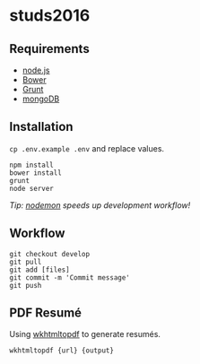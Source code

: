 studs2016
=========

Requirements
------------
* [node.js]
* [Bower]
* [Grunt]
* [mongoDB]

Installation
------------
`cp .env.example .env` and replace values.

```
npm install
bower install
grunt
node server
```
*Tip: [nodemon] speeds up development workflow!*

Workflow
--------
```
git checkout develop
git pull
git add [files]
git commit -m 'Commit message'
git push
```

PDF Resumé
----------
Using [wkhtmltopdf] to generate resumés.
```
wkhtmltopdf {url} {output}
```

[node.js]:     <https://nodejs.org/en/>
[Bower]:       <http://bower.io/>
[Grunt]:       <http://gruntjs.com/>
[mongoDB]:     <https://www.mongodb.org/>
[nodemon]:     <https://github.com/remy/nodemon>
[wkhtmltopdf]: <http://wkhtmltopdf.org/>
